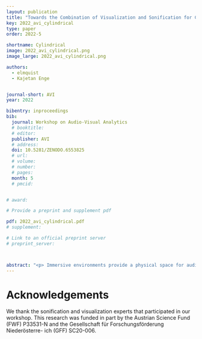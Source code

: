 ```yaml
---
layout: publication
title: "Towards the Combination of Visualization and Sonification for Cylindrical Displays"
key: 2022_avi_cylindrical
type: paper
order: 2022-5

shortname: Cylindrical
image: 2022_avi_cylindrical.png
image_large: 2022_avi_cylindrical.png

authors:
  - elmquist
  - Kajetan Enge


journal-short: AVI
year: 2022

bibentry: inproceedings
bib:
  journal: Workshop on Audio-Visual Analytics
  # booktitle:
  # editor:
  publisher: AVI
  # address:
  doi: 10.5281/ZENODO.6553825
  # url:
  # volume:
  # number:
  # pages:
  month: 5
  # pmcid:


# award: 

# Provide a preprint and supplement pdf

pdf: 2022_avi_cylindrical.pdf
# supplement:

# Link to an official preprint server
# preprint_server: 



abstract: "<p> Immersive environments provide a physical space for audio-visual data analysis. An example of such an environment is the Norrköping Decision Arena, which provides a cylindrical display together with a circular sound system. This paper sets recommendations on what kinds of visualization would benefit from being displayed in this kind of environment and how sonification could be used as a complement to enable exploratory data analysis. Three visualizations are presented as potentially interesting for the presentation on a cylindrical display: theme rivers, radial visualizations, and parallel coordinates.</p> "
---
```


# Acknowledgements

We thank the sonification and visualization experts that participated in our workshop. This research was funded in part by the Austrian Science Fund (FWF) P33531-N and the Gesellschaft für Forschungsförderung Niederösterre- ich (GFF) SC20-006.
